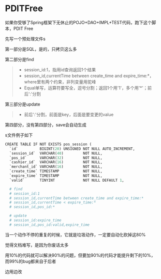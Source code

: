 # PDITFree

如果你受够了Spring框架下无休止的POJO+DAO+IMPL+TEST代码，跑下这个脚本，PDIT Free

先写一个预处理文件s

第一部分是SQL，是的，只拷贝这么多

第二部分是find
> * session_id:1，指用id查询返回1个结果
> * session_id,currentTime between create_time and expire_time:*，where里有两个约束，非列变量用驼峰
> * Equal单写，运算符要写全，逗号分割；返回1个用'1'，多个用'*'；前后':'分割

第三部分是update
> * 前后':'分割，前面是key，后面是要变更的value

第四部分，没有第四部分，save会自动生成

s文件例子如下
```python
CREATE TABLE IF NOT EXISTS pos_session (
  `id`          BIGINT(20) UNSIGNED NOT NULL AUTO_INCREMENT,
  `session_id`  VARCHAR(40)         NOT NULL,
  `pos_id`      VARCHAR(32)         NOT NULL,
  `cashier_id`  VARCHAR(16)         NOT NULL,
  `merchant_id` VARCHAR(16)         NOT NULL,
  `create_time` TIMESTAMP           NOT NULL,
  `expire_time` TIMESTAMP           NOT NULL,
  `valid`       TINYINT             NOT NULL DEFAULT 1,

  # find
  # session_id:1
  # session_id,currentTime between create_time and expire_time:*
  # session_id,currentTime < expire_time:*
  # session_id,pos_id:*

  # update
  # session_id:expire_time
  # session_id,pos_id:valid,expire_time
```

当一个动作不停的重复的时候，它就是垃圾动作，一定要自动化砍掉这80%

觉得文档难写，是因为你废话太多

用10%的代码就可以解决90%的问题，但要加90%的代码才能提升剩下的10%，而99%的bug都来自于后者

边用边改